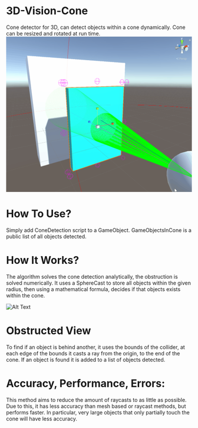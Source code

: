 # 3D-Vision-Cone
Cone detector for 3D, can detect objects within a cone dynamically. Cone can be resized and rotated at run time.
![Alt Text](ConeCast.gif)

# How To Use?
Simply add ConeDetection script to a GameObject.
GameObjectsInCone is a public list of all objects detected.

# How It Works?
The algorithm solves the cone detection analytically, the obstruction is solved numerically. It uses a SphereCast to store all objects within the given radius, then using a mathematical formula, decides if that objects exists within the cone.

![Alt Text](https://i.imgur.com/8oZEqxJ.png)

# Obstructed View
To find if an object is behind another, it uses the bounds of the collider, at each edge of the bounds it casts a ray from the origin, to the end of the cone. If an object is found it is added to a list of objects detected.

# Accuracy, Performance, Errors:
This method aims to reduce the amount of raycasts to as little as possible. Due to this, it has less accuracy than mesh based or raycast methods, but performs faster. In particular, very large objects that only partially touch the cone will have less accuracy.
